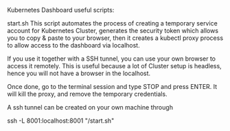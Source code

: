 Kubernetes Dashboard useful scripts:

start.sh
This script automates the process of creating a temporary service account for Kubernetes Cluster, generates the security token which allows you to copy & paste to your browser, then it creates a kubectl proxy process to allow access to the dashboard via localhost.

If you use it together with a SSH tunnel, you can use your own browser to access it remotely. This is useful because a lot of Cluster setup is headless, hence you will not have a browser in the localhost.

Once done, go to the terminal session and type STOP and press ENTER. It will kill the proxy, and remove the temporary credentials.

A ssh tunnel can be created on your own machine through

ssh -L 8001:localhost:8001 <master-node> "<path-to-script>/start.sh"
